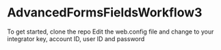 # AdvancedFormsFieldsWorkflow3
To get started, clone the repo 
Edit the web.config file and change to your integrator key, account ID, user ID and password 
